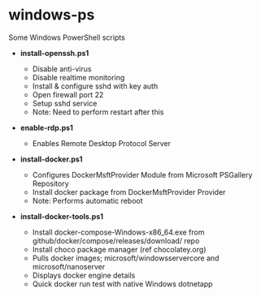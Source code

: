 # windows-ps
Some Windows PowerShell scripts

* **install-openssh.ps1**
  * Disable anti-virus
  * Disable realtime monitoring
  * Install & configure sshd with key auth
  * Open firewall port 22
  * Setup sshd service
  * Note: Need to perform restart after this
&nbsp;

* **enable-rdp.ps1**
  * Enables Remote Desktop Protocol Server
&nbsp;

* **install-docker.ps1**
  * Configures DockerMsftProvider Module from Microsoft PSGallery Repository
  * Install docker package from DockerMsftProvider Provider
  * Note: Performs automatic reboot
&nbsp;

* **install-docker-tools.ps1**
  * Install docker-compose-Windows-x86_64.exe from github/docker/compose/releases/download/ repo
  * Install choco package manager (ref chocolatey.org)
  * Pulls docker images; microsoft/windowsservercore and microsoft/nanoserver
  * Displays docker engine details
  * Quick docker run test with native Windows dotnetapp
